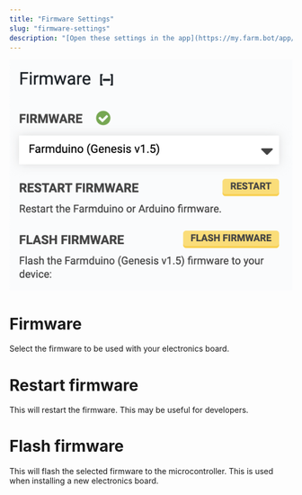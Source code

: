 ```yaml
---
title: "Firmware Settings"
slug: "firmware-settings"
description: "[Open these settings in the app](https://my.farm.bot/app/designer/settings?highlight=firmware)"
---
```



![Screen Shot 2020-04-22 at 4.58.31 PM.png](_images/Screen_Shot_2020-04-22_at_4.58.31_PM.png)

# Firmware
Select the firmware to be used with your electronics board.

# Restart firmware
This will restart the firmware. This may be useful for developers.

# Flash firmware
This will flash the selected firmware to the microcontroller. This is used when installing a new electronics board.
